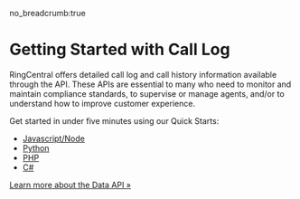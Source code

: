 no_breadcrumb:true

# Getting Started with Call Log

RingCentral offers detailed call log and call history information available through the API. These APIs are essential to many who need to monitor and maintain compliance standards, to supervise or manage agents, and/or to understand how to improve customer experience. 

Get started in under five minutes using our Quick Starts:

* [Javascript/Node](./node/)
* [Python](./python/)
* [PHP](./php/)
* [C#](./c-sharp/)

<a class="btn btn-primary" href="https://developers.ringcentral.com/api-products/data">Learn more about the Data API &raquo;</a>
